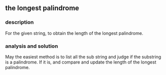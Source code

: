 ## the longest palindrome

### description

For the given string, to obtain the length of the longest palindrome.

### analysis and solution

May the easiest method is to list all the sub string and judge if the substring is a palindrome. If it is, and compare and update the length of the longest palindrome.

